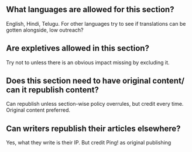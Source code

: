 ## What languages are allowed for this section?
English, Hindi, Telugu. For other languages try to see if translations can be gotten alongside, low outreach?

## Are expletives allowed in this section?
Try not to unless there is an obvious impact missing by excluding it.

## Does this section need to have original content/ can it republish content?
Can republish unless section-wise policy overrules, but credit every time. Original content preferred.

## Can writers republish their articles elsewhere?
Yes, what they write is their IP. But credit Ping! as original publishing
